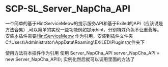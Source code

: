 # SCP-SL_Server_NapCha_API
一个简单的基于HintServiceMeow的提示服务API和基于Exiled的API（应该说是方法合集）,可以简单的实现一些功能例如提示hint，分别特殊角色不让重叠等。
安装本插件需要[HintServiceMeow](https://github.com/MeowServer/HintServiceMeow) 作为引用，安装到插件文件夹C:\Users\Administrator\AppData\Roaming\EXILED\Plugins文件夹下


使用方法将本插件作为引用
使用
    Server_NapCha_API server_NapCha_API = new Server_NapCha_API();
实例化然后就可以调用里面的方法了
